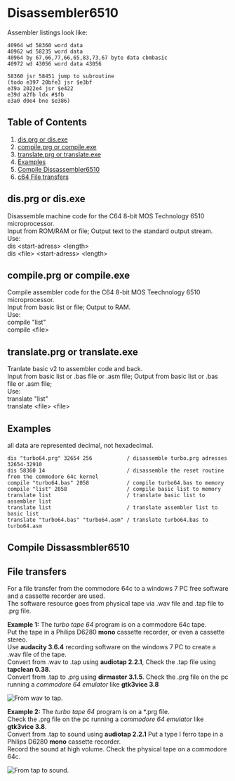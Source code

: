 # Disassembler6510

Assembler listings look like:&nbsp;
```
40964 wd 58360 word data
40962 wd 58235 word data
40964 by 67,66,77,66,65,83,73,67 byte data cbmbasic
40972 wd 43056 word data 43056

58360 jsr 58451 jump to subroutine
(todo e397 20bfe3 jsr $e3bf
e39a 2022e4 jsr $e422
e39d a2fb ldx #$fb
e3a0 d0e4 bne $e386)
```

## Table of Contents
1. [dis.prg or dis.exe](#dis.prg-or-dis.exe)
2. [compile.prg or compile.exe](#compile.prg-or-compile.exe)
3. [translate.prg or translate.exe](#installation)
4. [Examples](#Examples)
5. [Compile Dissassembler6510](#Compile-Dissassmbler6510)
6. [c64 File transfers](#File-transfers-between-a-Windows-7-PC-and-a-Commodore-64)

## dis.prg or dis.exe
Disassemble machine code for the C64 8-bit MOS Technology 6510 microprocessor.<br />
Input from ROM/RAM or file; Output text to the standard output stream.<br />
Use: <br />
dis \<start-adress\> \<length\><br />
dis \<file\> \<start-adress\> \<length\><br />

## compile.prg or compile.exe
Compile assembler code for the C64 8-bit MOS Teechnology 6510 microprocessor.<br />
Input from basic list or file; Output to RAM.<br />
Use: <br />
compile \"list\" <start-adress> <br />
compile \<file\> <start-adress>  <br />

## translate.prg or translate.exe
Tranlate basic v2 to assembler code and back.<br />
Input from basic list or .bas file or .asm file; Output from basic list or .bas file or .asm file;<br />
Use:<br />
translate \"list\"<br />
translate \<file\> \<file\><br />

## Examples
all data are represented decimal, not hexadecimal.<br />
```
dis "turbo64.prg" 32654 256           / disassemble turbo.prg adresses 32654-32910
dis 58360 14                          / disassemble the reset routine from the commodore 64c kernel
compile "turbo64.bas" 2058            / compile turbo64.bas to memory
compile "list" 2058                   / compile basic list to memory
translate list                        / translate basic list to assembler list
translate list                        / translate assembler list to basic list
translate "turbo64.bas" "turbo64.asm" / translate turbo64.bas to turbo64.asm
```

## Compile Dissassmbler6510

## File transfers 

For a file transfer from the commodore 64c to a windows 7 PC free software and a cassette recorder are used.<br />
The software resource goes from physical tape via .wav file and .tap file to .prg file.<br />

**Example 1:** The _turbo tape 64_ program is on a commodore 64c tape. <br />
Put the tape in a Philips D6280 **mono** cassette recorder, or even a cassette stereo. <br />
Use **audacity 3.6.4** recording software on the windows 7 PC to create a .wav file of the tape. <br />
Convert from .wav to .tap using **audiotap 2.2.1**, Check the .tap file using **tapclean 0.38**.<br />
Convert from .tap to .prg using **dirmaster 3.1.5**. Check the .prg file on the pc running a _commodore 64 emulator_ like **gtk3vice 3.8**<br />

![From wav to tap.](https://github.com/Geert-Jan77/Disassembler6510/doc/audiotap2.png)

**Example 2:** The _turbo tape 64_ program is on a *.prg file. <br />
Check the .prg file on the pc running a _commodore 64 emulator_ like **gtk3vice 3.8**. <br />
Convert from .tap to sound using **audiotap 2.2.1** Put a type I ferro tape in a Philips D6280 **mono** cassette recorder. <br />
Record the sound at high volume. Check the physical tape on a commodore 64c.<br />

![From tap to sound.](https://github.com/Geert-Jan77/Disassembler6510/doc/audiotap1.png)
